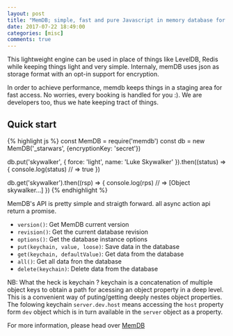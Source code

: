 ```yaml
---
layout: post
title: "MemDB; simple, fast and pure Javascript in memory database for Node JS."
date: 2017-07-22 18:49:00
categories: [misc]
comments: true
---
```


This lightweight engine can be used in place of things like LevelDB, Redis while keeping things light and very simple. Internaly, memDB uses json as storage format with an opt-in support for encryption.

<!--more-->

 In order to achieve performance, memdb keeps things in a staging area for fast access. No worries, every booking is handled for you :). We are developers too, thus we hate keeping tract of things.

Quick start
--------

{% highlight js %}
const MemDB = require('memdb')
const db = new MemDB('_starwars', {encryptionKey: 'secret'}) 

db.put('skywalker', {
    force: 'light',
    name: 'Luke Skywalker'
}).then((status) => {
  console.log(status) // => true
})

db.get('skywalker').then((rsp) => {
  console.log(rps) // => [Object skywalker...]
})
{% endhighlight %}

MemDB's API is pretty simple and straigth forward. all async action api return a promise.

- `version()`: Get MemDB current version
- `revision()`: Get the current database revision
- `options()`: Get the database instance options
- `put(keychain, value, loose)`: Save data in the database
- `get(keychain, defaultValue)`: Get data from the database
- `all()`: Get all data fron the database
- `delete(keychain)`: Delete data from the database

NB: What the heck is keychain ?
keychain is a concatenation of multiple object keys to obtain a path for acessing an object property in a deep level. This is a convenient way of puting/getting deeply nestes object properties. The folowing keychain `server.dev.host` means accessing the `host` property form `dev` object which is in turn available in the `server` object as a property.

For more information, please head over [MemDB](https://github.com/evanxg852000/memdb)